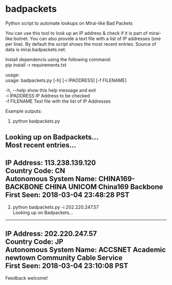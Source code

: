 # badpackets
Python script to automate lookups on Mirai-like Bad Packets 

You can use this tool to look up an IP address & check if it is part of mirai-like botnet. You can also provide a text file with a list of IP addresses (one per line). By default the script shows the most recent entries. Source of data is mirai.badpackets.net.  


Install dependencis using the following command:  
pip install -r requirements.txt  

usage:  
usage: badpackets.py [-h] [-i IPADDRESS] [-f FILENAME]  


  -h, --help    show this help message and exit  
  -i IPADDRESS  IP Address to be checked  
  -f FILENAME   Text file with the list of IP Addresses  

Example outputs:  
1. python badpackets.py  

Looking up on Badpackets...  
Most recent entries...  
---------------------  
IP Address: 113.238.139.120  
Country Code: CN  
Autonomous System Name: CHINA169-BACKBONE CHINA UNICOM China169 Backbone  
First Seen: 2018-03-04 23:48:28 PST  
---------------------  
  
  
2. python badpackets.py -i 202.220.247.57  
Looking up on Badpackets...  
---------------------  
IP Address: 202.220.247.57  
Country Code: JP  
Autonomous System Name: ACCSNET Academic newtown Community Cable Service  
First Seen: 2018-03-04 23:10:08 PST  
---------------------  
  

Feedback welcome!
